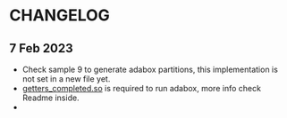 # CHANGELOG

## 7 Feb 2023
- Check sample 9 to generate adabox partitions, this implementation is not set in a new file yet.
- [getters_completed.so](adabox%2Fdecomposition%2Fcpp%2Fgetters_completed.so) is required to run adabox, more info check Readme inside.
- 